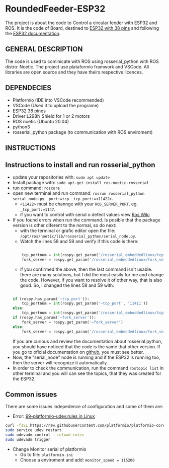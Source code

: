 # RoundedFeeder-ESP32
The project is about the code to Control a circular feeder with ESP32 and ROS. It is the code of Board, destined to [ESP32 with 38 pins](https://uelectronics.com/producto/esp32-38-pines-esp-wroom-32/) and following the [ESP32 documentation](https://randomnerdtutorials.com/esp32-pinout-reference-gpios/).

## GENERAL DESCRIPTION
The code is used to cominicate with ROS using rosserial_python with ROS distro: Noetic. The project use plataformio framwork and VSCode. All libraries are open source and they have theirs respective licences.

## DEPENDECIES
- Platformio (IDE into VSCode recommended)
- VSCode (Used it to upload the programe)
- ESP32 38 pines
- Driver L298N Shield for 1 or 2 motors
- ROS noetic (Ubuntu 20.04)
- python3
- rosserial_python package (to communication with ROS enviroment)

## INSTRUCTIONS


## Instructions to install and run rosserial_python
- update your repositories with: `sudo apt update`
- Install package with: `sudo apt-get install ros-noetic-rosserial`
- run command: `roscore`
- open new terminal and run command: `rosrun rosserial_python serial_node.py _port:=tcp _tcp_port:=<11422>`.
    - `<11422>` must be channge with your `ROS_SERVER_PORT`. eg. `_tcp_port:=1147`.
    - if you want to control with serial o defect values view [Ros Wiki](http://wiki.ros.org/Documentation)
- If you found errors when run the command. Is posible that the package version is other diferent to the normal, so do next:
    - with the terminal or grafic editor open the file: `/opt/ros/noetic/lib/rosserial_python/serial_node.py`.
    - Watch the lines 58 and 59 and verify if this code is there:
    ```python

        tcp_portnum = int(rospy.get_param('/rosserial_embeddedlinux/tcp_port', '11411'))
        fork_server = rospy.get_param('/rosserial_embeddedlinux/fork_server', False)

    ```
    - if you confirmed the above, then the last command isn't usable. there are many solutions, but I did the most easily for me and change the code. However, if you want to resolve it of other way, that is also good. So, I changed the lines 58 and 59 with:
    ```python

    if (rospy.has_param('~tcp_port')):
        tcp_portnum = int(rospy.get_param('~tcp_port', '11411'))
    else:
        tcp_portnum = int(rospy.get_param('/rosserial_embeddedlinux/tcp_port','11411'))
    if (rospy.has_param('~fork_server')):
        fork_server = rospy.get_param('~fork_server')
    else:
        fork_server = rospy.get_param('/rosserial_embeddedlinux/fork_server', False)

    ```
    If you are curious and review the documentation about rosserial python, you should have noticed that the code is the same that other version. If you go to oficial documentation on [github](https://github.com/ros-drivers/rosserial/blob/noetic-devel/rosserial_python/nodes/serial_node.py), you must see better.
- Now, the "serial_node" node is running and if the ESP32 is running too, then the server will recognize it automatically.
- In order to check the communication, run the command `rostopic list` in other terminal and you will can see the topics, that they was created for the ESP32. 

## Common issues
There are some issues indepedence of configuration and some of them are:
- Error: [99-platformio-udev.rules in Linux](https://docs.platformio.org/en/latest/core/installation/udev-rules.html)
```bash
curl -fsSL https://raw.githubusercontent.com/platformio/platformio-core/master/scripts/99-platformio-udev.rules | sudo tee /etc/udev/rules.d/99-platformio-udev.rules
sudo service udev restart
sudo udevadm control --reload-rules
sudo udevadm trigger
```
- Change Monitor serial of platformio
    - Go to file: `platformio.ini`
    - Choose a enviroment and add: `monitor_speed = 115200` 